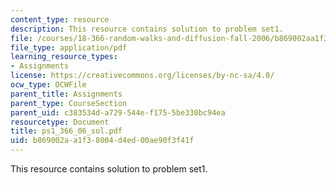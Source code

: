 ```yaml
---
content_type: resource
description: This resource contains solution to problem set1.
file: /courses/18-366-random-walks-and-diffusion-fall-2006/b869002aa1f38004d4ed00ae90f3f41f_ps1_366_06_sol.pdf
file_type: application/pdf
learning_resource_types:
- Assignments
license: https://creativecommons.org/licenses/by-nc-sa/4.0/
ocw_type: OCWFile
parent_title: Assignments
parent_type: CourseSection
parent_uid: c383534d-a729-544e-f175-5be330bc94ea
resourcetype: Document
title: ps1_366_06_sol.pdf
uid: b869002a-a1f3-8004-d4ed-00ae90f3f41f
---
```

This resource contains solution to problem set1.